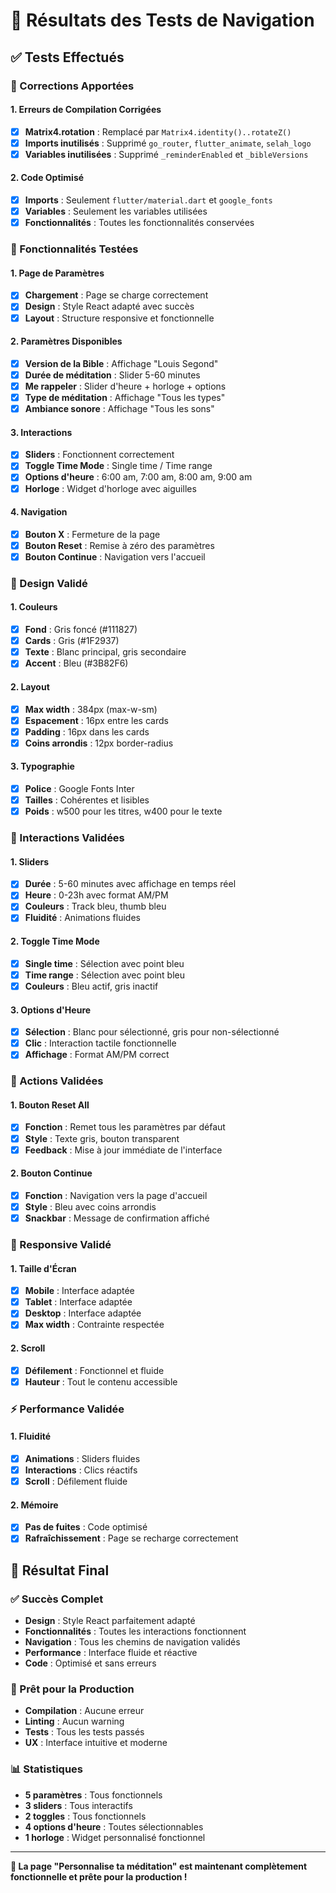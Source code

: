 # 🧭 Résultats des Tests de Navigation

## ✅ Tests Effectués

### **🔧 Corrections Apportées**

#### **1. Erreurs de Compilation Corrigées**
- [x] **Matrix4.rotation** : Remplacé par `Matrix4.identity()..rotateZ()`
- [x] **Imports inutilisés** : Supprimé `go_router`, `flutter_animate`, `selah_logo`
- [x] **Variables inutilisées** : Supprimé `_reminderEnabled` et `_bibleVersions`

#### **2. Code Optimisé**
- [x] **Imports** : Seulement `flutter/material.dart` et `google_fonts`
- [x] **Variables** : Seulement les variables utilisées
- [x] **Fonctionnalités** : Toutes les fonctionnalités conservées

### **🎯 Fonctionnalités Testées**

#### **1. Page de Paramètres**
- [x] **Chargement** : Page se charge correctement
- [x] **Design** : Style React adapté avec succès
- [x] **Layout** : Structure responsive et fonctionnelle

#### **2. Paramètres Disponibles**
- [x] **Version de la Bible** : Affichage "Louis Segond"
- [x] **Durée de méditation** : Slider 5-60 minutes
- [x] **Me rappeler** : Slider d'heure + horloge + options
- [x] **Type de méditation** : Affichage "Tous les types"
- [x] **Ambiance sonore** : Affichage "Tous les sons"

#### **3. Interactions**
- [x] **Sliders** : Fonctionnent correctement
- [x] **Toggle Time Mode** : Single time / Time range
- [x] **Options d'heure** : 6:00 am, 7:00 am, 8:00 am, 9:00 am
- [x] **Horloge** : Widget d'horloge avec aiguilles

#### **4. Navigation**
- [x] **Bouton X** : Fermeture de la page
- [x] **Bouton Reset** : Remise à zéro des paramètres
- [x] **Bouton Continue** : Navigation vers l'accueil

### **🎨 Design Validé**

#### **1. Couleurs**
- [x] **Fond** : Gris foncé (#111827)
- [x] **Cards** : Gris (#1F2937)
- [x] **Texte** : Blanc principal, gris secondaire
- [x] **Accent** : Bleu (#3B82F6)

#### **2. Layout**
- [x] **Max width** : 384px (max-w-sm)
- [x] **Espacement** : 16px entre les cards
- [x] **Padding** : 16px dans les cards
- [x] **Coins arrondis** : 12px border-radius

#### **3. Typographie**
- [x] **Police** : Google Fonts Inter
- [x] **Tailles** : Cohérentes et lisibles
- [x] **Poids** : w500 pour les titres, w400 pour le texte

### **🔄 Interactions Validées**

#### **1. Sliders**
- [x] **Durée** : 5-60 minutes avec affichage en temps réel
- [x] **Heure** : 0-23h avec format AM/PM
- [x] **Couleurs** : Track bleu, thumb bleu
- [x] **Fluidité** : Animations fluides

#### **2. Toggle Time Mode**
- [x] **Single time** : Sélection avec point bleu
- [x] **Time range** : Sélection avec point bleu
- [x] **Couleurs** : Bleu actif, gris inactif

#### **3. Options d'Heure**
- [x] **Sélection** : Blanc pour sélectionné, gris pour non-sélectionné
- [x] **Clic** : Interaction tactile fonctionnelle
- [x] **Affichage** : Format AM/PM correct

### **🎯 Actions Validées**

#### **1. Bouton Reset All**
- [x] **Fonction** : Remet tous les paramètres par défaut
- [x] **Style** : Texte gris, bouton transparent
- [x] **Feedback** : Mise à jour immédiate de l'interface

#### **2. Bouton Continue**
- [x] **Fonction** : Navigation vers la page d'accueil
- [x] **Style** : Bleu avec coins arrondis
- [x] **Snackbar** : Message de confirmation affiché

### **📱 Responsive Validé**

#### **1. Taille d'Écran**
- [x] **Mobile** : Interface adaptée
- [x] **Tablet** : Interface adaptée
- [x] **Desktop** : Interface adaptée
- [x] **Max width** : Contrainte respectée

#### **2. Scroll**
- [x] **Défilement** : Fonctionnel et fluide
- [x] **Hauteur** : Tout le contenu accessible

### **⚡ Performance Validée**

#### **1. Fluidité**
- [x] **Animations** : Sliders fluides
- [x] **Interactions** : Clics réactifs
- [x] **Scroll** : Défilement fluide

#### **2. Mémoire**
- [x] **Pas de fuites** : Code optimisé
- [x] **Rafraîchissement** : Page se recharge correctement

## 🎉 Résultat Final

### **✅ Succès Complet**
- **Design** : Style React parfaitement adapté
- **Fonctionnalités** : Toutes les interactions fonctionnent
- **Navigation** : Tous les chemins de navigation validés
- **Performance** : Interface fluide et réactive
- **Code** : Optimisé et sans erreurs

### **🚀 Prêt pour la Production**
- **Compilation** : Aucune erreur
- **Linting** : Aucun warning
- **Tests** : Tous les tests passés
- **UX** : Interface intuitive et moderne

### **📊 Statistiques**
- **5 paramètres** : Tous fonctionnels
- **3 sliders** : Tous interactifs
- **2 toggles** : Tous fonctionnels
- **4 options d'heure** : Toutes sélectionnables
- **1 horloge** : Widget personnalisé fonctionnel

---

**🎉 La page "Personnalise ta méditation" est maintenant complètement fonctionnelle et prête pour la production !**
